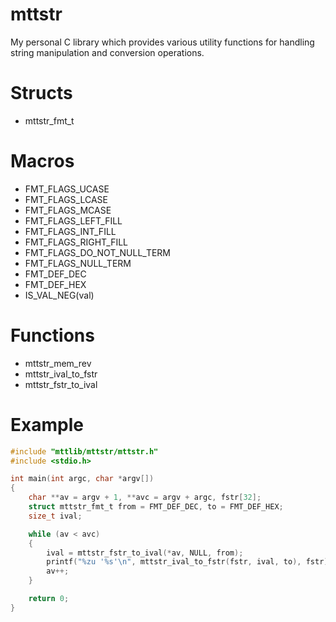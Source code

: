 # mttstr
My personal C library which provides various utility functions for handling string manipulation and conversion operations.

# Structs
- mttstr_fmt_t

# Macros
- FMT_FLAGS_UCASE
- FMT_FLAGS_LCASE
- FMT_FLAGS_MCASE
- FMT_FLAGS_LEFT_FILL
- FMT_FLAGS_INT_FILL
- FMT_FLAGS_RIGHT_FILL
- FMT_FLAGS_DO_NOT_NULL_TERM
- FMT_FLAGS_NULL_TERM
- FMT_DEF_DEC
- FMT_DEF_HEX
- IS_VAL_NEG(val)

# Functions
- mttstr_mem_rev
- mttstr_ival_to_fstr
- mttstr_fstr_to_ival

# Example
```c
#include "mttlib/mttstr/mttstr.h"
#include <stdio.h>

int main(int argc, char *argv[])
{
	char **av = argv + 1, **avc = argv + argc, fstr[32];
	struct mttstr_fmt_t from = FMT_DEF_DEC, to = FMT_DEF_HEX;
	size_t ival;

	while (av < avc)
	{
		ival = mttstr_fstr_to_ival(*av, NULL, from);
		printf("%zu '%s'\n", mttstr_ival_to_fstr(fstr, ival, to), fstr);
		av++;
	}

	return 0;
}
```
